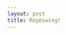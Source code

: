 ```yaml
--- 
layout: post
title: Ropeswing!
---
```

<!-- <a href="http://gallery.andrewloe.com/view/dartmouth/2007-spring/KIF_2276.JPG.html"><img src="http://gallery.andrewloe.com/download/13050-2/KIF_2276.JPG" height="480" width="640" alt="Ropeswing!" /></a> -->
